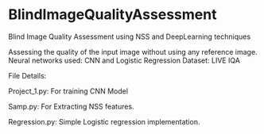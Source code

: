 # BlindImageQualityAssessment
Blind Image Quality Assessment using NSS and DeepLearning techniques


Assessing the quality of the input image without using any reference image.
Neural networks used: CNN and Logistic Regression
Dataset: LIVE IQA



File Details:


Project_1.py:
            For training CNN Model
            
Samp.py:
            For Extracting NSS features.

Regression.py:
            Simple Logistic regression implementation.
